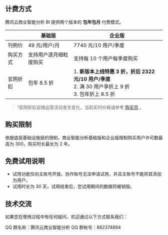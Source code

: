 ## 计费方式
腾讯云商业智能分析 BI 提供两个版本的 **包年包月** 付费模式。

|  | 基础版 | 企业版 |
|---------|---------|---------|
| 刊例价 | 49 元/用户/月 | 7740 元/10 用户/季度 |
| 购买方式 | 支持用户逐月细粒度购买 | 支持每 10 个用户每季度购买 |
| 官网折扣 | 包年 8.5 折 | 1. **新版本上线特惠 3 折，折后 2322 元/10 用户/季度**<br>2. 满 30 用户享折上 9 折<br>3. 包年折上 8.5 折 |

>!官网折扣会随运营活动发生变化，当前实时价格请参考 [购买页](https://buy.cloud.tencent.com/bi) 。

## 购买限制
依据底层基础设施层的限制，商业智能分析基础版和企业版限制购买用户许可数最高为 300，购买时长最长为 2 年。

## 免费试用说明
- 试用功能仅向主账号开放。协作账号无法申请试用，并且主账号不能将其添加为用户。
- 试用时长为 30 天，试用结束后，您试用期间的数据将被销毁。

## 技术交流
如果您在使用过程中有任何疑问，欢迎通过以下方式联系我们：

QQ 群名称：腾讯云商业智能分析
QQ 群帐号：882374894
